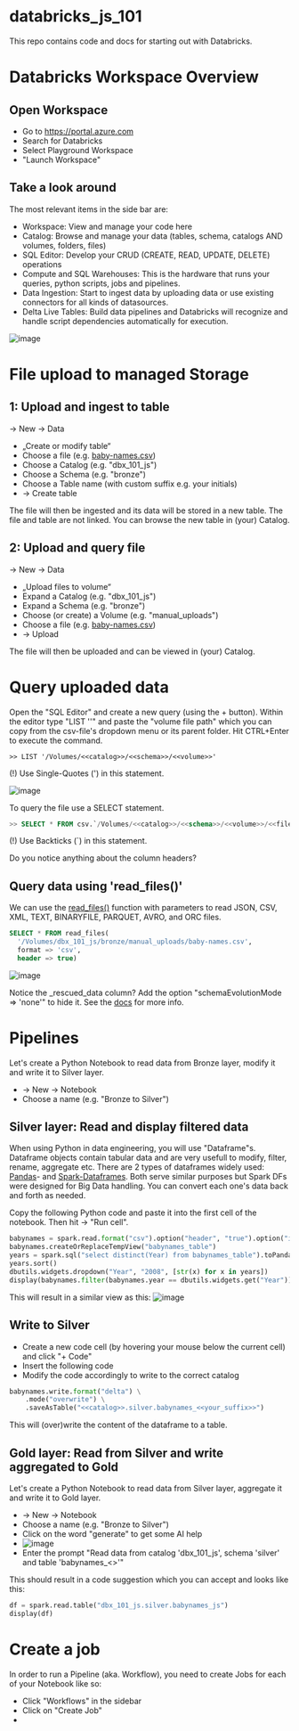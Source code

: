 # databricks_js_101
This repo contains code and docs for starting out with Databricks.

# Databricks Workspace Overview

## Open Workspace
 - Go to https://portal.azure.com
 - Search for Databricks
 - Select Playground Workspace
 - "Launch Workspace"

## Take a look around

The most relevant items in the side bar are:
 - Workspace: View and manage your code here
 - Catalog: Browse and manage your data (tables, schema, catalogs AND volumes, folders, files)
 - SQL Editor: Develop your CRUD (CREATE, READ, UPDATE, DELETE) operations
 - Compute and SQL Warehouses: This is the hardware that runs your queries, python scripts, jobs and pipelines.
 - Data Ingestion: Start to ingest data by uploading data or use existing connectors for all kinds of datasources.
 - Delta Live Tables: Build data pipelines and Databricks will recognize and handle script dependencies automatically for execution.

![image](https://github.com/user-attachments/assets/a423c17a-8965-4d79-b337-043b07d28aab)



# File upload to managed Storage

## 1: Upload and ingest to table
-> New -> Data 
- „Create or modify table“
- Choose a file (e.g. [baby-names.csv](https://github.com/hadley/data-baby-names/blob/master/baby-names.csv))
- Choose a Catalog (e.g. "dbx_101_js")
- Choose a Schema (e.g. "bronze")
- Choose a Table name (with custom suffix e.g. your initials)
- -> Create table

The file will then be ingested and its data will be stored in a new table. The file and table are not linked.
You can browse the new table in (your) Catalog.

## 2: Upload and query file
-> New -> Data
- „Upload files to volume“
- Expand a Catalog (e.g. "dbx_101_js")
- Expand a Schema (e.g. "bronze")
- Choose (or create) a Volume (e.g. "manual_uploads")
- Choose a file (e.g. [baby-names.csv](https://github.com/hadley/data-baby-names/blob/master/baby-names.csv))
- -> Upload

The file will then be uploaded and can be viewed in (your) Catalog.


# Query uploaded data
Open the "SQL Editor" and create a new query (using the + button). 
Within the editor type "LIST '<path>'" and paste the "volume file path" which you can copy from the csv-file's dropdown menu or its parent folder.
Hit CTRL+Enter to execute the command.

```
>> LIST '/Volumes/<<catalog>>/<<schema>>/<<volume>>'
```
(!) Use Single-Quotes (') in this statement.

![image](https://github.com/user-attachments/assets/bb130e87-b7ba-4423-a3e4-62e5dc84918f)


To query the file use a SELECT statement.
```sql
>> SELECT * FROM csv.`/Volumes/<<catalog>>/<<schema>>/<<volume>>/<<filename.csv>>`
```
(!) Use Backticks (`) in this statement.

Do you notice anything about the column headers?

## Query data using 'read_files()'
We can use the [read_files()](https://learn.microsoft.com/en-us/azure/databricks/sql/language-manual/functions/read_files) function with parameters to read JSON, CSV, XML, TEXT, BINARYFILE, PARQUET, AVRO, and ORC files.

```sql
SELECT * FROM read_files(
  '/Volumes/dbx_101_js/bronze/manual_uploads/baby-names.csv',
  format => 'csv',
  header => true)
```
![image](https://github.com/user-attachments/assets/09e08c32-8a40-43aa-ad1b-cf6941881355)

Notice the _rescued_data column? Add the option "schemaEvolutionMode => 'none'" to hide it. See the [docs](https://docs.databricks.com/en/ingestion/cloud-object-storage/auto-loader/schema.html#what-is-the-rescued-data-column) for more info.


# Pipelines
Let's create a Python Notebook to read data from Bronze layer, modify it and write it to Silver layer.
 - -> New -> Notebook
 - Choose a name (e.g. "Bronze to Silver")
   
## Silver layer: Read and display filtered data
When using Python in data engineering, you will use "Dataframe"s. Dataframe objects contain tabular data and are very usefull to modify, filter, rename, aggregate etc. There are 2 types of dataframes widely used: [Pandas](https://pandas.pydata.org/docs/reference/api/pandas.DataFrame.html)- and [Spark-Dataframes](https://spark.apache.org/docs/latest/api/python/reference/pyspark.sql/api/pyspark.sql.DataFrame.html). Both serve similar purposes but Spark DFs were designed for Big Data handling. You can convert each one's data back and forth as needed.

Copy the following Python code and paste it into the first cell of the notebook. Then hit -> "Run cell".
```python
babynames = spark.read.format("csv").option("header", "true").option("inferSchema", "true").load("/Volumes/dbx_101_js/bronze/manual_uploads/baby-names.csv")
babynames.createOrReplaceTempView("babynames_table")
years = spark.sql("select distinct(Year) from babynames_table").toPandas()['Year'].tolist()
years.sort()
dbutils.widgets.dropdown("Year", "2008", [str(x) for x in years])
display(babynames.filter(babynames.year == dbutils.widgets.get("Year")))
```

This will result in a similar view as this:
![image](https://github.com/user-attachments/assets/8b214dd8-b906-45fc-8f0b-59386da486bd)

## Write to Silver
 - Create a new code cell (by hovering your mouse below the current cell) and click "+ Code"
 - Insert the following code
 - Modify the code accordingly to write to the correct catalog
   
```python
babynames.write.format("delta") \
    .mode("overwrite") \
    .saveAsTable("<<catalog>>.silver.babynames_<<your_suffix>>")
```
This will (over)write the content of the dataframe to a table.

## Gold layer: Read from Silver and write aggregated to Gold
Let's create a Python Notebook to read data from Silver layer, aggregate it and write it to Gold layer.
 - -> New -> Notebook
 - Choose a name (e.g. "Bronze to Silver")
 - Click on the word "generate" to get some AI help 
 - ![image](https://github.com/user-attachments/assets/7c8a8c3e-84d3-4207-93aa-7af436a03d75)
 - Enter the prompt "Read data from catalog 'dbx_101_js', schema 'silver' and table 'babynames_<<suffixx>>'"

This should result in a code suggestion which you can accept and looks like this:
```python
df = spark.read.table("dbx_101_js.silver.babynames_js")
display(df)
```




# Create a job
In order to run a Pipeline (aka. Workflow), you need to create Jobs for each of your Notebook like so:
 - Click "Workflows" in the sidebar
 - Click on "Create Job"
 - 
